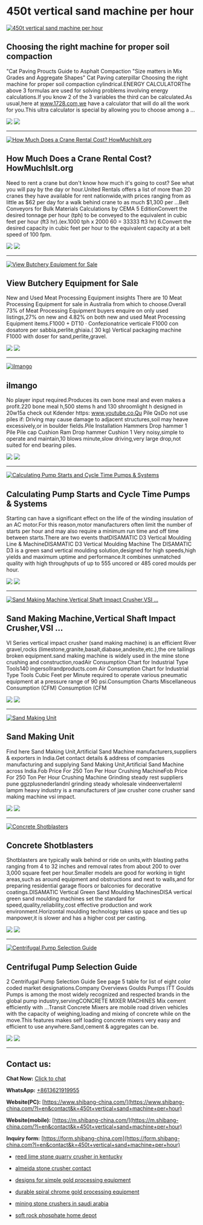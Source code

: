 # 450t vertical sand machine per hour

<a href="https://swt.shibang-china.com/?l=en&img&k=450t+vertical+sand+machine+per+hour" target="_blank">![450t vertical sand machine per hour](http://static.shibang-china.com/all-800x300/1438.jpg)</a>

## Choosing the right machine for proper soil compaction
&quot;Cat Paving Proucts Guide to Asphalt Compaction &quot;Size matters in Mix Grades and Aggregate Shapes&quot; Cat Paving caterpillar Choosing the right machine for proper soil compaction cylindrical.ENERGY CALCULATORThe above 3 formulas are used for solving problems involving energy calculations.If you know 2 of the 3 variables the third can be calculated.As usual,here at www.1728.com,we have a calculator that will do all the work for you.This ultra calculator is special by allowing you to choose among a …


<a href="https://whatsapp.shibangsoft.com/WhatsApp.php" target="_blank" title="WhatsApp">![](http://static.shibang-china.com/icon/whatsapp.png)</a> <a href="https://swt.shibang-china.com/?l=en&icon&k=450t+vertical+sand+machine+per+hour" target="_blank">![](http://static.shibang-china.com/icon/chat-en.png)</a>

---

<a href="https://swt.shibang-china.com/?l=en&img&k=450t+vertical+sand+machine+per+hour" target="_blank">![How Much Does a Crane Rental Cost? HowMuchIsIt.org](http://static.shibang-china.com/all-800x300/723.jpg)</a>

## How Much Does a Crane Rental Cost? HowMuchIsIt.org
Need to rent a crane but don't know how much it's going to cost? See what you will pay by the day or hour.United Rentals offers a list of more than 20 cranes they have available for rent nationwide,with prices ranging from as little as $62 per day for a walk behind crane to as much $1,300 per …Belt Conveyors for Bulk Materials Calculations by CEMA 5 EditionConvert the desired tonnage per hour (tph) to be conveyed to the equivalent in cubic feet per hour (ft3 hr).(ex.1000 tph x 2000 60 = 33333 ft3 hr) 6.Convert the desired capacity in cubic feet per hour to the equivalent capacity at a belt speed of 100 fpm.


<a href="https://whatsapp.shibangsoft.com/WhatsApp.php" target="_blank" title="WhatsApp">![](http://static.shibang-china.com/icon/whatsapp.png)</a> <a href="https://swt.shibang-china.com/?l=en&icon&k=450t+vertical+sand+machine+per+hour" target="_blank">![](http://static.shibang-china.com/icon/chat-en.png)</a>

---

<a href="https://swt.shibang-china.com/?l=en&img&k=450t+vertical+sand+machine+per+hour" target="_blank">![View Butchery Equipment for Sale](http://static.shibang-china.com/all-800x300/831.jpg)</a>

## View Butchery Equipment for Sale
New and Used Meat Processing Equipment insights There are 10 Meat Processing Equipment for sale in Australia from which to choose.Overall 73% of Meat Processing Equipment buyers enquire on only used listings,27% on new and 4.82% on both new and used Meat Processing Equipment items.F1000 + DT10&nbsp;&#0183;&#32;Confezionatrice verticale F1000 con dosatore per sabbia,perlite,ghiaia.( 30 kg) Vertical packaging machine F1000 with doser for sand,perlite,gravel.


<a href="https://whatsapp.shibangsoft.com/WhatsApp.php" target="_blank" title="WhatsApp">![](http://static.shibang-china.com/icon/whatsapp.png)</a> <a href="https://swt.shibang-china.com/?l=en&icon&k=450t+vertical+sand+machine+per+hour" target="_blank">![](http://static.shibang-china.com/icon/chat-en.png)</a>

---

<a href="https://swt.shibang-china.com/?l=en&img&k=450t+vertical+sand+machine+per+hour" target="_blank">![ilmango](http://static.shibang-china.com/all-800x300/413.jpg)</a>

## ilmango
No player input required.Produces its own bone meal and even makes a profit.220 bone meal h,500 stems h and 130 shroomlight h designed in 20w15a check out Kdender https: www.youtube.co.Qu Pile QsDo not use piles if: Driving may cause damage to adjacent structures,soil may heave excessively,or in boulder fields.Pile Installation Hammers Drop hammer 1 Pile Pile cap Cushion Ram Drop hammer Cushion 1 Very noisy,simple to operate and maintain,10 blows minute,slow driving,very large drop,not suited for end bearing piles.


<a href="https://whatsapp.shibangsoft.com/WhatsApp.php" target="_blank" title="WhatsApp">![](http://static.shibang-china.com/icon/whatsapp.png)</a> <a href="https://swt.shibang-china.com/?l=en&icon&k=450t+vertical+sand+machine+per+hour" target="_blank">![](http://static.shibang-china.com/icon/chat-en.png)</a>

---

<a href="https://swt.shibang-china.com/?l=en&img&k=450t+vertical+sand+machine+per+hour" target="_blank">![Calculating Pump Starts and Cycle Time Pumps &amp; Systems](http://static.shibang-china.com/all-800x300/349.jpg)</a>

## Calculating Pump Starts and Cycle Time Pumps &amp; Systems
Starting can have a significant effect on the life of the winding insulation of an AC motor.For this reason,motor manufacturers often limit the number of starts per hour and may also require a minimum run time and off time between starts.There are two events thatDISAMATIC D3 Vertical Moulding Line &amp; MachineDISAMATIC D3 Vertical Moulding Machine The DISAMATIC D3 is a green sand vertical moulding solution,designed for high speeds,high yields and maximum uptime and performance.It combines unmatched quality with high throughputs of up to 555 uncored or 485 cored moulds per hour.


<a href="https://whatsapp.shibangsoft.com/WhatsApp.php" target="_blank" title="WhatsApp">![](http://static.shibang-china.com/icon/whatsapp.png)</a> <a href="https://swt.shibang-china.com/?l=en&icon&k=450t+vertical+sand+machine+per+hour" target="_blank">![](http://static.shibang-china.com/icon/chat-en.png)</a>

---

<a href="https://swt.shibang-china.com/?l=en&img&k=450t+vertical+sand+machine+per+hour" target="_blank">![Sand Making Machine,Vertical Shaft Impact Crusher,VSI …](http://static.shibang-china.com/all-800x300/346.jpg)</a>

## Sand Making Machine,Vertical Shaft Impact Crusher,VSI …
VI Series vertical impact crusher (sand making machine) is an efficient River gravel,rocks (limestone,granite,basalt,diabase,andesite,etc.),the ore tailings broken equipment.sand making machine is widely used in the mine stone crushing and construction,roadAir Consumption Chart for Industrial Type Tools140 ingersollrandproducts.com Air Consumption Chart for Industrial Type Tools Cubic Feet per Minute required to operate various pneumatic equipment at a pressure range of 90 psi.Consumption Charts Miscellaneous Consumption (CFM) Consumption (CFM


<a href="https://whatsapp.shibangsoft.com/WhatsApp.php" target="_blank" title="WhatsApp">![](http://static.shibang-china.com/icon/whatsapp.png)</a> <a href="https://swt.shibang-china.com/?l=en&icon&k=450t+vertical+sand+machine+per+hour" target="_blank">![](http://static.shibang-china.com/icon/chat-en.png)</a>

---

<a href="https://swt.shibang-china.com/?l=en&img&k=450t+vertical+sand+machine+per+hour" target="_blank">![Sand Making Unit](http://static.shibang-china.com/all-800x300/305.jpg)</a>

## Sand Making Unit
Find here Sand Making Unit,Artificial Sand Machine manufacturers,suppliers &amp; exporters in India.Get contact details &amp; address of companies manufacturing and supplying Sand Making Unit,Artificial Sand Machine across India.Fob Price For 250 Ton Per Hour Crushing MachineFob Price For 250 Ton Per Hour Crushing Machine Grinding steady rest suppliers pune ggzplusnederlandnl grinding steady wholesale vindeenvertalernl lampm heavy industry is a manufacturers of jaw crusher cone crusher sand making machine vsi impact.


<a href="https://whatsapp.shibangsoft.com/WhatsApp.php" target="_blank" title="WhatsApp">![](http://static.shibang-china.com/icon/whatsapp.png)</a> <a href="https://swt.shibang-china.com/?l=en&icon&k=450t+vertical+sand+machine+per+hour" target="_blank">![](http://static.shibang-china.com/icon/chat-en.png)</a>

---

<a href="https://swt.shibang-china.com/?l=en&img&k=450t+vertical+sand+machine+per+hour" target="_blank">![Concrete Shotblasters](http://static.shibang-china.com/all-800x300/142.jpg)</a>

## Concrete Shotblasters
Shotblasters are typically walk behind or ride on units,with blasting paths ranging from 4 to 32 inches and removal rates from about 200 to over 3,000 square feet per hour.Smaller models are good for working in tight areas,such as around equipment and obstructions and next to walls,and for preparing residential garage floors or balconies for decorative coatings.DISAMATIC Vertical Green Sand Moulding MachinesDISA vertical green sand moulding machines set the standard for speed,quality,reliability,cost effective production and work environment.Horizontal moulding technology takes up space and ties up manpower,it is slower and has a higher cost per casting.


<a href="https://whatsapp.shibangsoft.com/WhatsApp.php" target="_blank" title="WhatsApp">![](http://static.shibang-china.com/icon/whatsapp.png)</a> <a href="https://swt.shibang-china.com/?l=en&icon&k=450t+vertical+sand+machine+per+hour" target="_blank">![](http://static.shibang-china.com/icon/chat-en.png)</a>

---

<a href="https://swt.shibang-china.com/?l=en&img&k=450t+vertical+sand+machine+per+hour" target="_blank">![Centrifugal Pump Selection Guide](http://static.shibang-china.com/all-800x300/1467.jpg)</a>

## Centrifugal Pump Selection Guide
2 Centrifugal Pump Selection Guide See page 5 table for list of eight color coded market designations.Company Overviews Goulds Pumps ITT Goulds Pumps is among the most widely recognized and respected brands in the global pump industry,servingCONCRETE MIXER MACHINES Mix cement efficiently with …Transit Concrete Mixers are mobile road driven vehicles with the capacity of weighing,loading and mixing of concrete while on the move.This features makes self loading concrete mixers very easy and efficient to use anywhere.Sand,cement &amp; aggregates can be.


<a href="https://whatsapp.shibangsoft.com/WhatsApp.php" target="_blank" title="WhatsApp">![](http://static.shibang-china.com/icon/whatsapp.png)</a> <a href="https://swt.shibang-china.com/?l=en&icon&k=450t+vertical+sand+machine+per+hour" target="_blank">![](http://static.shibang-china.com/icon/chat-en.png)</a>

---
## Contact us:

**Chat Now:** [Click to chat](https://swt.shibang-china.com?l=en&contact&k=450t+vertical+sand+machine+per+hour)

**WhatsApp:**  [+8613621919955](https://whatsapp.shibangsoft.com/WhatsApp.php)

**Website(PC):** [https://www.shibang-china.com/](https://www.shibang-china.com/?l=en&contact&k=450t+vertical+sand+machine+per+hour)

**Website(mobile):** [https://m.shibang-china.com/](https://m.shibang-china.com/?l=en&contact&k=450t+vertical+sand+machine+per+hour)

**Inquiry form:** [https://form.shibang-china.com](https://form.shibang-china.com?l=en&contact&k=450t+vertical+sand+machine+per+hour)

* [reed lime stone quarry crusher in kentucky](../129/reed%20lime%20stone%20quarry%20crusher%20in%20kentucky.md)

* [almeida stone crusher contact](../130/almeida%20stone%20crusher%20contact.md)

* [designs for simple gold processing equipment](../129/designs%20for%20simple%20gold%20processing%20equipment.md)

* [durable spiral chrome gold processing equipment](../139/durable%20spiral%20chrome%20gold%20processing%20equipment.md)

* [mining stone crushers in saudi arabia](../130/mining%20stone%20crushers%20in%20saudi%20arabia.md)

* [soft rock phosphate home depot](../134/soft%20rock%20phosphate%20home%20depot.md)